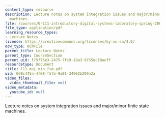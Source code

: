 ```yaml
---
content_type: resource
description: Lecture notes on system integration issues and major/minor finite state
  machines.
file: /courses/6-111-introductory-digital-systems-laboratory-spring-2006/068c445a4f08f5fb9a8134062b209a2a_l11_maj_min_fsm.pdf
file_type: application/pdf
learning_resource_types:
- Lecture Notes
license: https://creativecommons.org/licenses/by-nc-sa/4.0/
ocw_type: OCWFile
parent_title: Lecture Notes
parent_type: CourseSection
parent_uid: f75f75e3-2475-7fc9-19a3-9765ec10aeff
resourcetype: Document
title: l11_maj_min_fsm.pdf
uid: 068c445a-4f08-f5fb-9a81-34062b209a2a
video_files:
  video_thumbnail_file: null
video_metadata:
  youtube_id: null
---
```

Lecture notes on system integration issues and major/minor finite state machines.